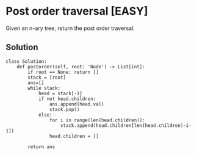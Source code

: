 # Post order traversal [EASY] 
Given an n-ary tree, return the post order traversal.

## Solution
```
class Solution:
    def postorder(self, root: 'Node') -> List[int]:
        if root == None: return []
        stack = [root]
        ans=[]
        while stack:
            head = stack[-1]
            if not head.children:
                ans.append(head.val)
                stack.pop()
            else:
                for i in range(len(head.children)):
                    stack.append(head.children[len(head.children)-i-1])
                head.children = []

        return ans
```
